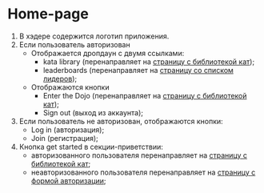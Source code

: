 # Home-page

1. В хэдере содержится логотип приложения.
2. Если пользователь авторизован
    - Отображается дропдаун с двумя ссылками:
      - kata library (перенаправляет на [страницу с библиотекой кат](library.md));
      - leaderboards (перенаправляет на [страницу со списком лидеров](leaderboard.md));
    - Отображаются кнопки 
        - Enter the Dojo (перенаправляет на [страницу с библиотекой кат](library.md));
        - Sign out (выход из аккаунта);
3. Если пользователь не авторизован, отображаются кнопки:
    - Log in (авторизация);
    - Join (регистрация);
4. Кнопка get started в секции-приветствии:
    - авторизованного пользователя перенаправляет на [страницу с библиотекой кат](library.md);
    - неавторизованного пользователя перенаправляет на [страницу с формой авторизации](authorization.md);
